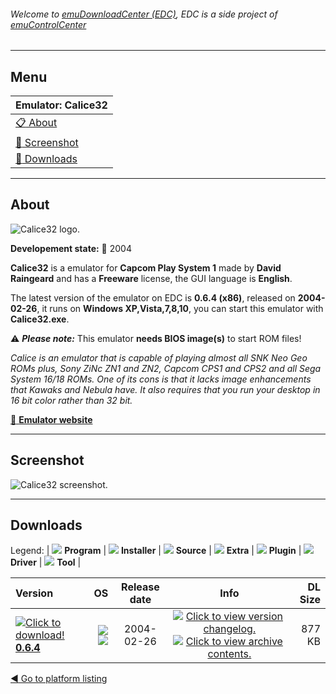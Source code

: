 ###### Welcome to [emuDownloadCenter (EDC)](https://github.com/PhoenixInteractiveNL/emuDownloadCenter/wiki/), EDC is a side project of [emuControlCenter](https://github.com/PhoenixInteractiveNL/emuControlCenter/wiki/)
***
## Menu
| **Emulator: Calice32** |
|:---------|
| [:clipboard: About](#about) |
| [:sunrise: Screenshot](#screenshot) |
| [:floppy_disk: Downloads](#downloads) |
***
## About
![](https://github.com/PhoenixInteractiveNL/emuDownloadCenter/wiki/images_emulator/calice_logo_200.jpg "Calice32 logo.")

**Developement state:** :red_circle: 2004

**Calice32** is a emulator for **Capcom Play System 1** made by **David Raingeard** and has a **Freeware** license, the GUI language is **English**.

The latest version of the emulator on EDC is **0.6.4 (x86)**, released on **2004-02-26**, it runs on **Windows XP,Vista,7,8,10**, you can start this emulator with **Calice32.exe**.

:warning: _**Please note:**_ This emulator **needs BIOS image(s)** to start ROM files!

_Calice is an emulator that is capable of playing almost all SNK Neo Geo ROMs plus, Sony ZiNc ZN1 and ZN2, Capcom CPS1 and CPS2 and all Sega System 16/18 ROMs. One of its cons is that it lacks image enhancements that Kawaks and Nebula have. It also requires that you run your desktop in 16 bit color rather than 32 bit._

[:link: **Emulator website**](http://calice.emuunlim.com/)
***
## Screenshot
![](https://raw.githubusercontent.com/PhoenixInteractiveNL/emuDownloadCenter/master/hooks/calice/emulator_screen_01.jpg "Calice32 screenshot.")
***
## Downloads
Legend: | 
![](https://raw.githubusercontent.com/wiki/PhoenixInteractiveNL/emuDownloadCenter/images_misc/icon_program_24.png) **Program** | 
![](https://raw.githubusercontent.com/wiki/PhoenixInteractiveNL/emuDownloadCenter/images_misc/icon_installer_24.png) **Installer** | 
![](https://raw.githubusercontent.com/wiki/PhoenixInteractiveNL/emuDownloadCenter/images_misc/icon_source_code_24.png) **Source** | 
![](https://raw.githubusercontent.com/wiki/PhoenixInteractiveNL/emuDownloadCenter/images_misc/icon_extra_24.png) **Extra** | 
![](https://raw.githubusercontent.com/wiki/PhoenixInteractiveNL/emuDownloadCenter/images_misc/icon_plugin_24.png) **Plugin** | 
![](https://raw.githubusercontent.com/wiki/PhoenixInteractiveNL/emuDownloadCenter/images_misc/icon_driver_24.png) **Driver** | 
![](https://raw.githubusercontent.com/wiki/PhoenixInteractiveNL/emuDownloadCenter/images_misc/icon_tool_24.png) **Tool** | 
 
| Version | OS | Release date | Info | DL Size |
|:--------|---:|:------------:|:----:|--------:|
| [![](https://raw.githubusercontent.com/wiki/PhoenixInteractiveNL/emuDownloadCenter/images_misc/icon_program_24.png "Click to download!")  **0.6.4**](https://github.com/PhoenixInteractiveNL/edc-repo0003/raw/master/calice/0.6.4.7z) | ![](https://raw.githubusercontent.com/wiki/PhoenixInteractiveNL/emuDownloadCenter/images_misc/logo_windows_24.png) ![](https://raw.githubusercontent.com/wiki/PhoenixInteractiveNL/emuDownloadCenter/images_misc/icon_32-bit_24.png) | 2004-02-26 | [![](https://raw.githubusercontent.com/wiki/PhoenixInteractiveNL/emuDownloadCenter/images_misc/icon_changelog_24.png "Click to view version changelog.")](https://github.com/PhoenixInteractiveNL/edc-repo0003/blob/master/calice/0.6.4_changelog.txt) [![](https://raw.githubusercontent.com/wiki/PhoenixInteractiveNL/emuDownloadCenter/images_misc/icon_contents_24.png "Click to view archive contents.")](https://github.com/PhoenixInteractiveNL/edc-repo0003/blob/master/calice/0.6.4_contents.txt) | 877 KB |

[:arrow_backward: Go to platform listing](https://github.com/PhoenixInteractiveNL/emuDownloadCenter/wiki/EDC-Platform-List)
